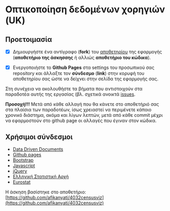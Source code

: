 # Οπτικοποίηση δεδομένων χορηγιών (UK)

## Προετοιμασία
- [x] Δημιουργήστε ένα αντίγραφο (**fork**) του [αποθετηρίου](https://github.com/ioniodi/D3js-US-educational-attainment/) της εφαρμογής (**αποθετήριο της άσκησσης** ή αλλιώς **αποθετήριο του κώδικα**).

- [x] Ενεργοποιήστε το **Github Pages** στα settings του προσωπικού σας repository και άλλαξτε τον **σύνδεσμο** (**link**) στην κορυφή του αποθετηρίου σας ώστε να δείχνει στην σελίδα της εφαρμογής σας.

Στη συνέχεια να ακολουθήστε τα βήματα που αντιστοιχούν στα παραδοτέα αυτής της εργασίας (βλ. σχετικά ανοικτά [issues](https://github.com/ioniodi/D3js-US-educational-attainment/issues).


**Προσοχή!!!** Μετά από κάθε αλλαγή που θα κάνετε στο αποθετήριό σας στα πλαίσια των παραδοτέων, ίσως χρειαστεί να περιμένετε κάποιο χρονικό διάστημα, ακόμα και λίγων λεπτών, μετά από κάθε commit μέχρι να εφαρμοστούν στο github page οι αλλαγές που έγιναν στον κώδικα.

## Χρήσιμοι σύνδεσμοι

* [Data Driven Documents](https://d3js.org/)
* [Github pages](https://pages.github.com/)
* [Bootstrap](https://getbootstrap.com/)
* [Javascript](https://www.javascript.com/)
* [jQuery](https://jquery.com/)
* [Ελληνική Στατιστική Αρχή](http://www.statistics.gr/)
* [Eurostat](http://ec.europa.eu/eurostat/)

Η άσκηση βασίστηκε στο αποθετήριο: [https://github.com/afikanyati/4032censusviz](https://github.com/afikanyati/4032censusviz)
